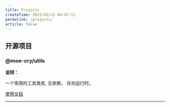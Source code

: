 ```yaml
---
title: Projects
createTime: 2023/02/15 04:07:11
permalink: /projects/
article: false
---
```


## 开源项目

### @moe-cry/utils

<NpmBadgeGroup repo="sunnyboy-mu/utils" name="@moe-cryo/utils">
  <NpmBadge type="stars" />
  <NpmBadge type="version" label="npm" />
  <NpmBadge type="dm" />
  <NpmBadge type="license" />
  <NpmBadge type="source" />
</NpmBadgeGroup>

**说明：**

一个常用的工具类库, 无依赖， 任何运行时。

[使用文档](http://jsr.io/@moe-cryo/utils)

---
